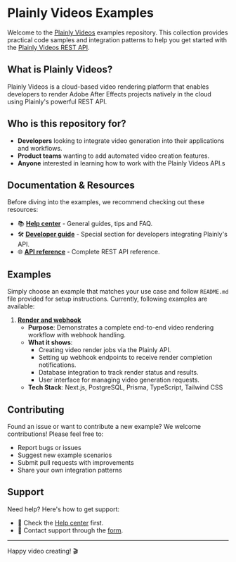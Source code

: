 # Plainly Videos Examples

Welcome to the [Plainly Videos]((https://www.plainlyvideos.com)) examples repository. This collection provides practical code samples and integration patterns to help you get started with the [Plainly Videos REST API](https://app.plainlyvideos.com/api-reference.html).

## What is Plainly Videos?

Plainly Videos is a cloud-based video rendering platform that enables developers to render Adobe After Effects projects natively in the cloud using Plainly's powerful REST API.

## Who is this repository for?

- **Developers** looking to integrate video generation into their applications and workflows.
- **Product teams** wanting to add automated video creation features.
- **Anyone** interested in learning how to work with the Plainly Videos API.s

## Documentation & Resources

Before diving into the examples, we recommend checking out these resources:

- 📚 **[Help center](https://help.plainlyvideos.com/)** - General guides, tips and FAQ.
- 🛠️ **[Developer guide](https://help.plainlyvideos.com/docs/developer-guide)** - Special section for developers integrating Plainly's API.
- 🌐 **[API reference](https://app.plainlyvideos.com/api-reference)** - Complete REST API reference.

## Examples

Simply choose an example that matches your use case and follow `README.md` file provided for setup instructions. Currently, following examples are available:

1. **[Render and webhook](plainly-render-and-webhook/)**
   * **Purpose**: Demonstrates a complete end-to-end video rendering workflow with webhook handling.
   * **What it shows**:
      - Creating video render jobs via the Plainly API.
      - Setting up webhook endpoints to receive render completion notifications.
      - Database integration to track render status and results.
      - User interface for managing video generation requests.
   * **Tech Stack**: Next.js, PostgreSQL, Prisma, TypeScript, Tailwind CSS

## Contributing

Found an issue or want to contribute a new example? We welcome contributions! Please feel free to:
- Report bugs or issues
- Suggest new example scenarios
- Submit pull requests with improvements
- Share your own integration patterns

## Support

Need help? Here's how to get support:
- 📖 Check the [Help center](https://help.plainlyvideos.com/) first.
- 📧 Contact support through the [form](https://www.plainlyvideos.com/contact).

---

Happy video creating! 🎬

